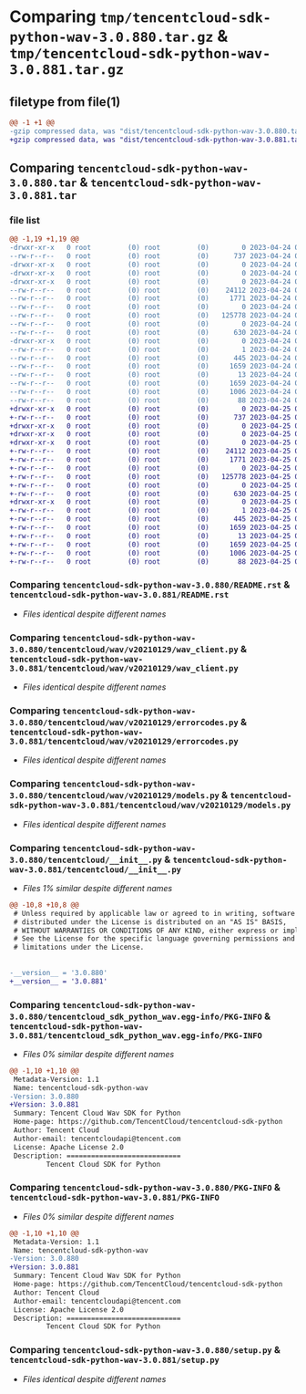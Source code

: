 # Comparing `tmp/tencentcloud-sdk-python-wav-3.0.880.tar.gz` & `tmp/tencentcloud-sdk-python-wav-3.0.881.tar.gz`

## filetype from file(1)

```diff
@@ -1 +1 @@
-gzip compressed data, was "dist/tencentcloud-sdk-python-wav-3.0.880.tar", last modified: Mon Apr 24 03:49:35 2023, max compression
+gzip compressed data, was "dist/tencentcloud-sdk-python-wav-3.0.881.tar", last modified: Tue Apr 25 01:01:18 2023, max compression
```

## Comparing `tencentcloud-sdk-python-wav-3.0.880.tar` & `tencentcloud-sdk-python-wav-3.0.881.tar`

### file list

```diff
@@ -1,19 +1,19 @@
-drwxr-xr-x   0 root         (0) root         (0)        0 2023-04-24 03:49:35.000000 tencentcloud-sdk-python-wav-3.0.880/
--rw-r--r--   0 root         (0) root         (0)      737 2023-04-24 03:49:35.000000 tencentcloud-sdk-python-wav-3.0.880/README.rst
-drwxr-xr-x   0 root         (0) root         (0)        0 2023-04-24 03:49:35.000000 tencentcloud-sdk-python-wav-3.0.880/tencentcloud/
-drwxr-xr-x   0 root         (0) root         (0)        0 2023-04-24 03:49:35.000000 tencentcloud-sdk-python-wav-3.0.880/tencentcloud/wav/
-drwxr-xr-x   0 root         (0) root         (0)        0 2023-04-24 03:49:35.000000 tencentcloud-sdk-python-wav-3.0.880/tencentcloud/wav/v20210129/
--rw-r--r--   0 root         (0) root         (0)    24112 2023-04-24 03:49:35.000000 tencentcloud-sdk-python-wav-3.0.880/tencentcloud/wav/v20210129/wav_client.py
--rw-r--r--   0 root         (0) root         (0)     1771 2023-04-24 03:49:35.000000 tencentcloud-sdk-python-wav-3.0.880/tencentcloud/wav/v20210129/errorcodes.py
--rw-r--r--   0 root         (0) root         (0)        0 2023-04-24 03:49:35.000000 tencentcloud-sdk-python-wav-3.0.880/tencentcloud/wav/v20210129/__init__.py
--rw-r--r--   0 root         (0) root         (0)   125778 2023-04-24 03:49:35.000000 tencentcloud-sdk-python-wav-3.0.880/tencentcloud/wav/v20210129/models.py
--rw-r--r--   0 root         (0) root         (0)        0 2023-04-24 03:49:35.000000 tencentcloud-sdk-python-wav-3.0.880/tencentcloud/wav/__init__.py
--rw-r--r--   0 root         (0) root         (0)      630 2023-04-24 03:49:35.000000 tencentcloud-sdk-python-wav-3.0.880/tencentcloud/__init__.py
-drwxr-xr-x   0 root         (0) root         (0)        0 2023-04-24 03:49:35.000000 tencentcloud-sdk-python-wav-3.0.880/tencentcloud_sdk_python_wav.egg-info/
--rw-r--r--   0 root         (0) root         (0)        1 2023-04-24 03:49:35.000000 tencentcloud-sdk-python-wav-3.0.880/tencentcloud_sdk_python_wav.egg-info/dependency_links.txt
--rw-r--r--   0 root         (0) root         (0)      445 2023-04-24 03:49:35.000000 tencentcloud-sdk-python-wav-3.0.880/tencentcloud_sdk_python_wav.egg-info/SOURCES.txt
--rw-r--r--   0 root         (0) root         (0)     1659 2023-04-24 03:49:35.000000 tencentcloud-sdk-python-wav-3.0.880/tencentcloud_sdk_python_wav.egg-info/PKG-INFO
--rw-r--r--   0 root         (0) root         (0)       13 2023-04-24 03:49:35.000000 tencentcloud-sdk-python-wav-3.0.880/tencentcloud_sdk_python_wav.egg-info/top_level.txt
--rw-r--r--   0 root         (0) root         (0)     1659 2023-04-24 03:49:35.000000 tencentcloud-sdk-python-wav-3.0.880/PKG-INFO
--rw-r--r--   0 root         (0) root         (0)     1006 2023-04-24 03:49:35.000000 tencentcloud-sdk-python-wav-3.0.880/setup.py
--rw-r--r--   0 root         (0) root         (0)       88 2023-04-24 03:49:35.000000 tencentcloud-sdk-python-wav-3.0.880/setup.cfg
+drwxr-xr-x   0 root         (0) root         (0)        0 2023-04-25 01:01:18.000000 tencentcloud-sdk-python-wav-3.0.881/
+-rw-r--r--   0 root         (0) root         (0)      737 2023-04-25 01:01:18.000000 tencentcloud-sdk-python-wav-3.0.881/README.rst
+drwxr-xr-x   0 root         (0) root         (0)        0 2023-04-25 01:01:18.000000 tencentcloud-sdk-python-wav-3.0.881/tencentcloud/
+drwxr-xr-x   0 root         (0) root         (0)        0 2023-04-25 01:01:18.000000 tencentcloud-sdk-python-wav-3.0.881/tencentcloud/wav/
+drwxr-xr-x   0 root         (0) root         (0)        0 2023-04-25 01:01:18.000000 tencentcloud-sdk-python-wav-3.0.881/tencentcloud/wav/v20210129/
+-rw-r--r--   0 root         (0) root         (0)    24112 2023-04-25 01:01:18.000000 tencentcloud-sdk-python-wav-3.0.881/tencentcloud/wav/v20210129/wav_client.py
+-rw-r--r--   0 root         (0) root         (0)     1771 2023-04-25 01:01:18.000000 tencentcloud-sdk-python-wav-3.0.881/tencentcloud/wav/v20210129/errorcodes.py
+-rw-r--r--   0 root         (0) root         (0)        0 2023-04-25 01:01:18.000000 tencentcloud-sdk-python-wav-3.0.881/tencentcloud/wav/v20210129/__init__.py
+-rw-r--r--   0 root         (0) root         (0)   125778 2023-04-25 01:01:18.000000 tencentcloud-sdk-python-wav-3.0.881/tencentcloud/wav/v20210129/models.py
+-rw-r--r--   0 root         (0) root         (0)        0 2023-04-25 01:01:18.000000 tencentcloud-sdk-python-wav-3.0.881/tencentcloud/wav/__init__.py
+-rw-r--r--   0 root         (0) root         (0)      630 2023-04-25 01:01:18.000000 tencentcloud-sdk-python-wav-3.0.881/tencentcloud/__init__.py
+drwxr-xr-x   0 root         (0) root         (0)        0 2023-04-25 01:01:18.000000 tencentcloud-sdk-python-wav-3.0.881/tencentcloud_sdk_python_wav.egg-info/
+-rw-r--r--   0 root         (0) root         (0)        1 2023-04-25 01:01:18.000000 tencentcloud-sdk-python-wav-3.0.881/tencentcloud_sdk_python_wav.egg-info/dependency_links.txt
+-rw-r--r--   0 root         (0) root         (0)      445 2023-04-25 01:01:18.000000 tencentcloud-sdk-python-wav-3.0.881/tencentcloud_sdk_python_wav.egg-info/SOURCES.txt
+-rw-r--r--   0 root         (0) root         (0)     1659 2023-04-25 01:01:18.000000 tencentcloud-sdk-python-wav-3.0.881/tencentcloud_sdk_python_wav.egg-info/PKG-INFO
+-rw-r--r--   0 root         (0) root         (0)       13 2023-04-25 01:01:18.000000 tencentcloud-sdk-python-wav-3.0.881/tencentcloud_sdk_python_wav.egg-info/top_level.txt
+-rw-r--r--   0 root         (0) root         (0)     1659 2023-04-25 01:01:18.000000 tencentcloud-sdk-python-wav-3.0.881/PKG-INFO
+-rw-r--r--   0 root         (0) root         (0)     1006 2023-04-25 01:01:18.000000 tencentcloud-sdk-python-wav-3.0.881/setup.py
+-rw-r--r--   0 root         (0) root         (0)       88 2023-04-25 01:01:18.000000 tencentcloud-sdk-python-wav-3.0.881/setup.cfg
```

### Comparing `tencentcloud-sdk-python-wav-3.0.880/README.rst` & `tencentcloud-sdk-python-wav-3.0.881/README.rst`

 * *Files identical despite different names*

### Comparing `tencentcloud-sdk-python-wav-3.0.880/tencentcloud/wav/v20210129/wav_client.py` & `tencentcloud-sdk-python-wav-3.0.881/tencentcloud/wav/v20210129/wav_client.py`

 * *Files identical despite different names*

### Comparing `tencentcloud-sdk-python-wav-3.0.880/tencentcloud/wav/v20210129/errorcodes.py` & `tencentcloud-sdk-python-wav-3.0.881/tencentcloud/wav/v20210129/errorcodes.py`

 * *Files identical despite different names*

### Comparing `tencentcloud-sdk-python-wav-3.0.880/tencentcloud/wav/v20210129/models.py` & `tencentcloud-sdk-python-wav-3.0.881/tencentcloud/wav/v20210129/models.py`

 * *Files identical despite different names*

### Comparing `tencentcloud-sdk-python-wav-3.0.880/tencentcloud/__init__.py` & `tencentcloud-sdk-python-wav-3.0.881/tencentcloud/__init__.py`

 * *Files 1% similar despite different names*

```diff
@@ -10,8 +10,8 @@
 # Unless required by applicable law or agreed to in writing, software
 # distributed under the License is distributed on an "AS IS" BASIS,
 # WITHOUT WARRANTIES OR CONDITIONS OF ANY KIND, either express or implied.
 # See the License for the specific language governing permissions and
 # limitations under the License.
 
 
-__version__ = '3.0.880'
+__version__ = '3.0.881'
```

### Comparing `tencentcloud-sdk-python-wav-3.0.880/tencentcloud_sdk_python_wav.egg-info/PKG-INFO` & `tencentcloud-sdk-python-wav-3.0.881/tencentcloud_sdk_python_wav.egg-info/PKG-INFO`

 * *Files 0% similar despite different names*

```diff
@@ -1,10 +1,10 @@
 Metadata-Version: 1.1
 Name: tencentcloud-sdk-python-wav
-Version: 3.0.880
+Version: 3.0.881
 Summary: Tencent Cloud Wav SDK for Python
 Home-page: https://github.com/TencentCloud/tencentcloud-sdk-python
 Author: Tencent Cloud
 Author-email: tencentcloudapi@tencent.com
 License: Apache License 2.0
 Description: ============================
         Tencent Cloud SDK for Python
```

### Comparing `tencentcloud-sdk-python-wav-3.0.880/PKG-INFO` & `tencentcloud-sdk-python-wav-3.0.881/PKG-INFO`

 * *Files 0% similar despite different names*

```diff
@@ -1,10 +1,10 @@
 Metadata-Version: 1.1
 Name: tencentcloud-sdk-python-wav
-Version: 3.0.880
+Version: 3.0.881
 Summary: Tencent Cloud Wav SDK for Python
 Home-page: https://github.com/TencentCloud/tencentcloud-sdk-python
 Author: Tencent Cloud
 Author-email: tencentcloudapi@tencent.com
 License: Apache License 2.0
 Description: ============================
         Tencent Cloud SDK for Python
```

### Comparing `tencentcloud-sdk-python-wav-3.0.880/setup.py` & `tencentcloud-sdk-python-wav-3.0.881/setup.py`

 * *Files identical despite different names*

